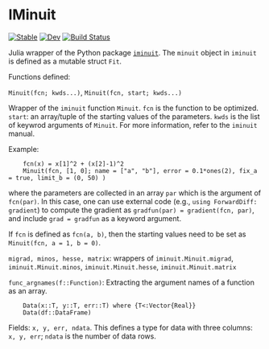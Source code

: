 # IMinuit

[![Stable](https://img.shields.io/badge/docs-stable-blue.svg)](https://fkguo.github.io/IMinuit.jl/stable)
[![Dev](https://img.shields.io/badge/docs-dev-blue.svg)](https://fkguo.github.io/IMinuit.jl/dev)
[![Build Status](https://github.com/fkguo/IMinuit.jl/workflows/CI/badge.svg)](https://github.com/fkguo/IMinuit.jl/actions)

Julia wrapper of the Python package [`iminuit`](https://github.com/scikit-hep/iminuit). The `minuit` object in `iminuit` is defined as a mutable struct `Fit`.

Functions defined:

`Minuit(fcn; kwds...)`, `Minuit(fcn, start; kwds...)`

 Wrapper of the `iminuit` function `Minuit`.
 `fcn` is the function to be optimized.
 `start`: an array/tuple of the starting values of the parameters.
 `kwds` is the list of keywrod arguments of `Minuit`. For more information, refer to the `iminuit` manual.

Example:
```
    fcn(x) = x[1]^2 + (x[2]-1)^2
    Minuit(fcn, [1, 0]; name = ["a", "b"], error = 0.1*ones(2), fix_a = true, limit_b = (0, 50) )
```
where the parameters are collected in an array `par` which is the argument of `fcn(par)`. In this case,
one can use external code (e.g., `using ForwardDiff: gradient`) to compute the gradient as `gradfun(par) = gradient(fcn, par)`, and include `grad = gradfun` as a keyword argument.

If `fcn` is defined as `fcn(a, b)`, then the starting values need to be set as `Minuit(fcn, a = 1, b = 0)`.

`migrad, minos, hesse, matrix`: wrappers of `iminuit.Minuit.migrad`, `iminuit.Minuit.minos`, `iminuit.Minuit.hesse`, `iminuit.Minuit.matrix`

`func_argnames(f::Function)`:  Extracting the argument names of a function as an array.

```
    Data(x::T, y::T, err::T) where {T<:Vector{Real}}
    Data(df::DataFrame)
```
Fields: `x, y, err, ndata`. This defines a type for data with three columns:` x, y, err`; `ndata` is the number of data rows.

